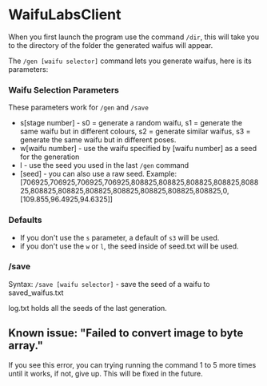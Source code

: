 # WaifuLabsClient

When you first launch the program use the command `/dir`, this will take you to the directory of the folder the generated waifus will appear.

The `/gen [waifu selector]` command lets you generate waifus, here is its parameters:

### Waifu Selection Parameters
These parameters work for `/gen` and `/save`
* s[stage number] - s0 = generate a random waifu, s1 = generate the same waifu but in different colours, s2 = generate similar waifus, s3 = generate the same waifu but in different poses.
* w[waifu number] - use the waifu specified by [waifu number] as a seed for the generation
* l - use the seed you used in the last `/gen` command
* [seed] - you can also use a raw seed. Example: [706925,706925,706925,706925,808825,808825,808825,808825,808825,808825,808825,808825,808825,808825,808825,808825,0,[109.855,96.4925,94.6325]]

### Defaults
* If you don't use the `s` parameter, a default of `s3` will be used.
* if you don't use the `w` or `l`, the seed inside of seed.txt will be used.

### /save
Syntax: `/save [waifu selector]` - save the seed of a waifu to saved_waifus.txt

log.txt holds all the seeds of the last generation.

## Known issue: "Failed to convert image to byte array."
If you see this error, you can trying running the command 1 to 5 more times until it works, if not, give up. This will be fixed in the future.
